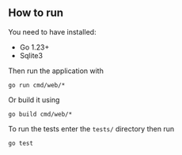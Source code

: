 ## How to run

You need to have installed:

* Go 1.23+
* Sqlite3

Then run the application with

```
go run cmd/web/*
```
Or build it using

```
go build cmd/web/*
```

To run the tests enter the `tests/` directory then run

```
go test
```